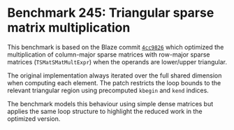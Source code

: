 # Benchmark 245: Triangular sparse matrix multiplication

This benchmark is based on the Blaze commit [`4cc9826`](https://github.com/blaze-lib/blaze/commit/4cc98268e472c76bfb4a114dceaea836ec6b46f8) which optimized the multiplication of column-major sparse matrices with row-major sparse matrices (`TSMatSMatMultExpr`) when the operands are lower/upper triangular.

The original implementation always iterated over the full shared dimension when computing each element. The patch restricts the loop bounds to the relevant triangular region using precomputed `kbegin` and `kend` indices.

The benchmark models this behaviour using simple dense matrices but applies the same loop structure to highlight the reduced work in the optimized version.
